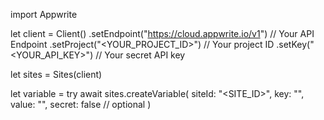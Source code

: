 import Appwrite

let client = Client()
    .setEndpoint("https://cloud.appwrite.io/v1") // Your API Endpoint
    .setProject("<YOUR_PROJECT_ID>") // Your project ID
    .setKey("<YOUR_API_KEY>") // Your secret API key

let sites = Sites(client)

let variable = try await sites.createVariable(
    siteId: "<SITE_ID>",
    key: "<KEY>",
    value: "<VALUE>",
    secret: false // optional
)

